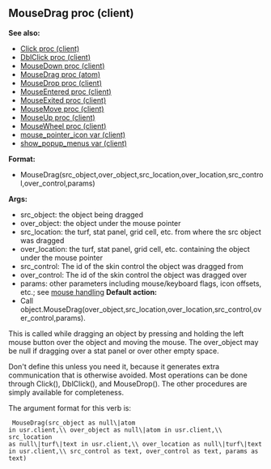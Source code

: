 ## MouseDrag proc (client)
**See also:**
+   [Click proc (client)](/ref/client/proc/Click.md) 
+   [DblClick proc (client)](/ref/client/proc/DblClick.md) 
+   [MouseDown proc (client)](/ref/client/proc/MouseDown.md) 
+   [MouseDrag proc (atom)](/ref/atom/proc/MouseDrag.md) 
+   [MouseDrop proc (client)](/ref/client/proc/MouseDrop.md) 
+   [MouseEntered proc (client)](/ref/client/proc/MouseEntered.md) 
+   [MouseExited proc (client)](/ref/client/proc/MouseExited.md) 
+   [MouseMove proc (client)](/ref/client/proc/MouseMove.md) 
+   [MouseUp proc (client)](/ref/client/proc/MouseUp.md) 
+   [MouseWheel proc (client)](/ref/client/proc/MouseWheel.md) 
+   [mouse_pointer_icon var (client)](/ref/client/var/mouse_pointer_icon.md) 
+   [show_popup_menus var (client)](/ref/client/var/show_popup_menus.md) 
<!-- -->
**Format:**
+   MouseDrag(src_object,over_object,src_location,over_location,src_control,over_control,params)
<!-- -->
**Args:**
+   src_object: the object being dragged
+   over_object: the object under the mouse pointer
+   src_location: the turf, stat panel, grid cell, etc. from where the
    src object was dragged
+   over_location: the turf, stat panel, grid cell, etc. containing the
    object under the mouse pointer
+   src_control: The id of the skin control the object was dragged from
+   over_control: The id of the skin control the object was dragged over
+   params: other parameters including mouse/keyboard flags, icon
    offsets, etc.; see [mouse handling](/ref/DM/mouse.md) <!-- -->
**Default action:**
+   Call
    object.MouseDrag(over_object,src_location,over_location,src_control,over_control,params).


This is called while dragging an object by pressing and holding
the left mouse button over the object and moving the mouse. The
over_object may be null if dragging over a stat panel or over other
empty space. 

Don\'t define this unless you need it, because it
generates extra communication that is otherwise avoided. Most operations
can be done through Click(), DblClick(), and MouseDrop(). The other
procedures are simply available for completeness. 

The argument
format for this verb is: 
```
 MouseDrag(src_object as null\|atom
in usr.client,\\ over_object as null\|atom in usr.client,\\ src_location
as null\|turf\|text in usr.client,\\ over_location as null\|turf\|text
in usr.client,\\ src_control as text, over_control as text, params as
text) 
```
